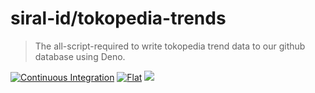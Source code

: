 # siral-id/tokopedia-trends

> The all-script-required to write tokopedia trend data to our github database
> using Deno.

[![Continuous Integration](https://github.com/siral-id/tokopedia-trends/actions/workflows/ci.yml/badge.svg)](https://github.com/siral-id/tokopedia-trends/actions/workflows/ci.yml)
[![Flat](https://github.com/siral-id/tokopedia-trends/actions/workflows/flat.yml/badge.svg)](https://github.com/siral-id/tokopedia-trends/actions/workflows/flat.yml)
[![](https://img.shields.io/codecov/c/gh/siral-id/tokopedia-trends?style=flat-square)](https://codecov.io/gh/siral-id/tokopedia-trends)
